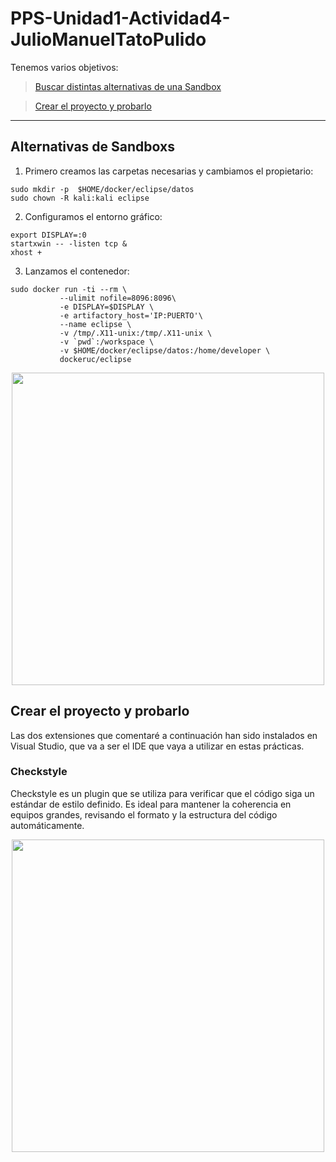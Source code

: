 # PPS-Unidad1-Actividad4-JulioManuelTatoPulido

Tenemos varios objetivos:

> [Buscar distintas alternativas de una Sandbox](#alternativas-de-sandboxs)

> [Crear el proyecto y probarlo](#crear-el-proyecto-y-probarlo)

---
## Alternativas de Sandboxs

1. Primero creamos las carpetas necesarias y cambiamos el propietario:
~~~
sudo mkdir -p  $HOME/docker/eclipse/datos
sudo chown -R kali:kali eclipse
~~~

2. Configuramos el entorno gráfico:

~~~
export DISPLAY=:0
startxwin -- -listen tcp &
xhost + 
~~~

3. Lanzamos el contenedor:

~~~
sudo docker run -ti --rm \
           --ulimit nofile=8096:8096\
           -e DISPLAY=$DISPLAY \
	       -e artifactory_host='IP:PUERTO'\
		   --name eclipse \
           -v /tmp/.X11-unix:/tmp/.X11-unix \
           -v `pwd`:/workspace \
           -v $HOME/docker/eclipse/datos:/home/developer \
           dockeruc/eclipse
~~~

<div align="center">
  <img src="2.png" width="500">
</div>

## Crear el proyecto y probarlo

Las dos extensiones que comentaré a continuación han sido instalados en Visual Studio, que va a ser el IDE que vaya a utilizar en estas prácticas.

### Checkstyle

Checkstyle es un plugin que se utiliza para verificar que el código siga un estándar de estilo definido. Es ideal para mantener la coherencia en equipos grandes, revisando el formato y la estructura del código automáticamente.

<div align="center">
  <img src="3.png" width="500">
</div>

